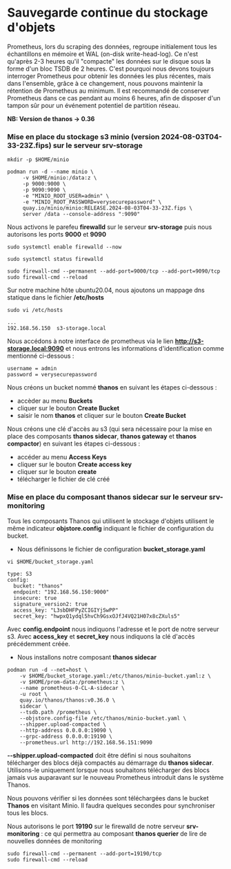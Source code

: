 # Sauvegarde continue du stockage d'objets

Prometheus, lors du scraping des données, regroupe initialement tous les échantillons en mémoire et WAL (on-disk write-head-log). Ce n'est qu'après 2-3 heures qu'il "compacte" les données sur le disque sous la forme d'un bloc TSDB de 2 heures. C'est pourquoi nous devons toujours interroger Prometheus pour obtenir les données les plus récentes, mais dans l'ensemble, grâce à ce changement, nous pouvons maintenir la rétention de Prometheus au minimum. Il est recommandé de conserver Prometheus dans ce cas pendant au moins 6 heures, afin de disposer d'un tampon sûr pour un événement potentiel de partition réseau.

**NB: Version de thanos -> 0.36**

### Mise en place du stockage s3 minio (version 2024-08-03T04-33-23Z.fips) sur le serveur srv-storage

```
mkdir -p $HOME/minio
```

```
podman run -d --name minio \
     -v $HOME/minio:/data:z \
     -p 9000:9000 \
     -p 9090:9090 \ 
     -e "MINIO_ROOT_USER=admin" \
     -e "MINIO_ROOT_PASSWORD=verysecurepassword" \
     quay.io/minio/minio:RELEASE.2024-08-03T04-33-23Z.fips \
     server /data --console-address ":9090"
```

Nous activons le parefeu **firewalld** sur le serveur **srv-storage** puis nous autorisons les ports **9000** et **9090**

```
sudo systemctl enable firewalld --now
```

```
sudo systemctl status firewalld
```

```
sudo firewall-cmd --permanent --add-port=9000/tcp --add-port=9090/tcp
sudo firewall-cmd --reload
```

Sur notre machine hôte ubuntu20.04, nous ajoutons un mappage dns statique dans le fichier **/etc/hosts**

```
sudo vi /etc/hosts
```

```
...
192.168.56.150  s3-storage.local
```

Nous accédons à notre interface de prometheus via le lien **http://s3-storage.local:9090** et nous entrons les informations d'identification comme mentionné ci-dessous :

```
username = admin 
password = verysecurepassword
```

Nous créons un bucket nommé **thanos** en suivant les étapes ci-dessous :
- accèder au menu **Buckets**
- cliquer sur le bouton **Create Bucket**
- saisir le nom **thanos** et cliquer sur le bouton **Create Bucket**

Nous créons une clé d'accès au s3 (qui sera nécessaire pour la mise en place des composants **thanos sidecar**, **thanos gateway** et **thanos compactor**) en suivant les étapes ci-dessous :

- accéder au menu **Access Keys**
- cliquer sur le bouton **Create access key**
- cliquer sur le bouton **create**
- télécharger le fichier de clé créé

### Mise en place du composant thanos sidecar sur le serveur srv-monitoring

Tous les composants Thanos qui utilisent le stockage d'objets utilisent le même indicateur **objstore.config** indiquant le fichier de configuration du bucket.

- Nous définissons le fichier de configuration **bucket_storage.yaml**

```
vi $HOME/bucket_storage.yaml
```

```
type: S3
config:
  bucket: "thanos"
  endpoint: "192.168.56.150:9000"
  insecure: true
  signature_version2: true
  access_key: "L3sbDHFPyZCIGIYjSwPP"
  secret_key: "hwpxQ1ydql5hvCh9GsxOJfJ4VQ21H07x8cZXuls5"
```

Avec **config.endpoint** nous indiquons l'adresse et le port de notre serveur s3. Avec **access_key** et **secret_key** nous indiquons la clé d'accès précédemment créée.

- Nous installons notre composant **thanos sidecar**

```
podman run -d --net=host \
    -v $HOME/bucket_storage.yaml:/etc/thanos/minio-bucket.yaml:z \
    -v $HOME/prom-data:/prometheus:z \
    --name prometheus-0-CL-A-sidecar \
    -u root \
    quay.io/thanos/thanos:v0.36.0 \
    sidecar \
    --tsdb.path /prometheus \
    --objstore.config-file /etc/thanos/minio-bucket.yaml \
    --shipper.upload-compacted \
    --http-address 0.0.0.0:19090 \
    --grpc-address 0.0.0.0:19190 \
    --prometheus.url http://192.168.56.151:9090
```

**--shipper.upload-compacted** doit être défini si nous souhaitons télécharger des blocs déjà compactés au démarrage du **thanos sidecar**. Utilisons-le uniquement lorsque nous souhaitons télécharger des blocs jamais vus auparavant sur le nouveau Prometheus introduit dans le système Thanos.

Nous pouvons vérifier si les données sont téléchargées dans le bucket **Thanos** en visitant Minio. Il faudra quelques secondes pour synchroniser tous les blocs.

Nous autorisons le port **19190** sur le firewalld de notre serveur **srv-monitoring** : ce qui permettra au composant **thanos querier** de lire de nouvelles données de monitoring 

```
sudo firewall-cmd --permanent --add-port=19190/tcp
sudo firewall-cmd --reload
```